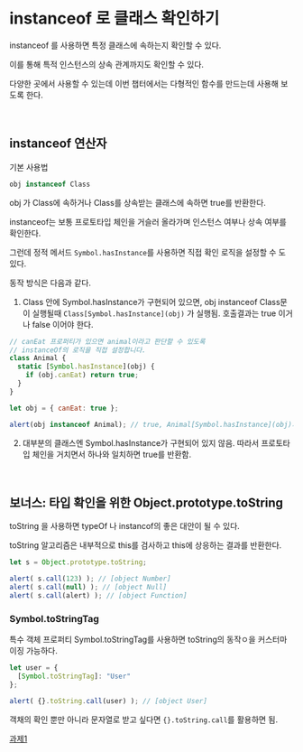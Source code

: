 # instanceof 로 클래스 확인하기
instanceof 를 사용하면 특정 클래스에 속하는지 확인할 수 있다. 

이를 통해 특적 인스턴스의 상속 관계까지도 확인할 수 있다.

다양한 곳에서 사용할 수 있는데 이번 챕터에서는 다형적인 함수를 만드는데 사용해 보도록 한다.

<br/>

## instanceof 연산자
기본 사용법
```js
obj instanceof Class
```
obj 가 Class에 속하거나 Class를 상속받는 클래스에 속하면 true를 반환한다.

instanceof는 보통 프로토타입 체인을 거슬러 올라가며 인스턴스 여부나 상속 여부를 확인한다. 

그런데 정적 메서드 `Symbol.hasInstance`를 사용하면 직접 확인 로직을 설정할 수 도 있다. 

동작 방식은 다음과 같다. 

1. Class 안에 Symbol.hasInstance가 구현되어 있으면, obj instanceof Class문이 실행될때 `Class[Symbol.hasInstance](obj)` 가 실행됨. 호출결과는 true 이거나 false 이어야 한다. 

```js
// canEat 프로퍼티가 있으면 animal이라고 판단할 수 있도록
// instanceOf의 로직을 직접 설정합니다.
class Animal {
  static [Symbol.hasInstance](obj) {
    if (obj.canEat) return true;
  }
}

let obj = { canEat: true };

alert(obj instanceof Animal); // true, Animal[Symbol.hasInstance](obj)가 호출됨
```

2. 대부분의 클래스엔 Symbol.hasInstance가 구현되어 있지 않음. 따라서 프로토타입 체인을 거치면서 하나와 일치하면 true를 반환함. 

<br/>

## 보너스: 타입 확인을 위한 Object.prototype.toString
toString 을 사용하면 typeOf 나 instancof의 좋은 대안이 될 수 있다.

toString 알고리즘은 내부적으로 this를 검사하고 this에 상응하는 결과를 반환한다.

```js
let s = Object.prototype.toString;

alert( s.call(123) ); // [object Number]
alert( s.call(null) ); // [object Null]
alert( s.call(alert) ); // [object Function]
```

### Symbol.toStringTag
특수 객체 프로퍼티 Symbol.toStringTag를 사용하면 toString의 동작ㅇ을 커스터마이징 가능하다.
```js
let user = {
  [Symbol.toStringTag]: "User"
};

alert( {}.toString.call(user) ); // [object User]
```

객채의 확인 뿐만 아니라 문자열로 받고 싶다면 `{}.toString.call`를 활용하면 됨.

[과제1](js/210726-instanceof/1.js)


<br/>
